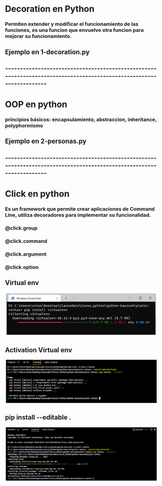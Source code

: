 # Decoration en Python
### Permiten extender y modificar el funcionamiento de las funciones, es una funcion que envuelve otra funcion para mejorar su funcionamiento. 

## Ejemplo en 1-decoration.py

## --------------------------------------------------------------------------------------------------------------------

# OOP en python
### principios básicos: encapsulamiento, abstraccion,  inheritance, polyphormismo

## Ejemplo en 2-personas.py

## --------------------------------------------------------------------------------------------------------------------

# Click en python
### Es un framework que permite crear aplicaciones de Command Line, utiliza decoradores para implementar su funcionalidad.

### @click.group
### @click.command
### @click.argument
### @click.option

## Virtual env
![Alt text](./img/img1.PNG)

## Activation Virtual env
![Alt text](./img/img2.PNG)

## pip install --editable .
![Alt text](./img/img3.PNG)